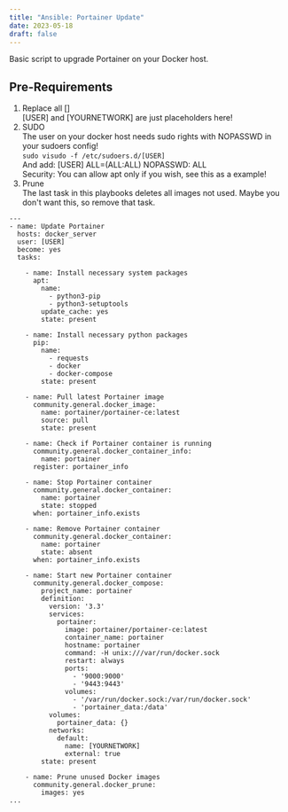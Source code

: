 ```yaml
---
title: "Ansible: Portainer Update"
date: 2023-05-18
draft: false
--- 
```


Basic script to upgrade Portainer on your Docker host.

## Pre-Requirements

1. Replace all []\
   [USER] and [YOURNETWORK] are just placeholders here!
2. SUDO\
   The user on your docker host needs sudo rights with NOPASSWD in your sudoers config!\
   `sudo visudo -f /etc/sudoers.d/[USER]`\
   And add: [USER] ALL=(ALL:ALL) NOPASSWD: ALL\
   Security: You can allow apt only if you wish, see this as a example!
3. Prune\
   The last task in this playbooks deletes all images not used. Maybe you don't want this, so remove that task.

```
---
- name: Update Portainer
  hosts: docker_server
  user: [USER]
  become: yes
  tasks:
    
    - name: Install necessary system packages
      apt: 
        name: 
          - python3-pip
          - python3-setuptools
        update_cache: yes
        state: present

    - name: Install necessary python packages
      pip:
        name:
          - requests
          - docker
          - docker-compose
        state: present

    - name: Pull latest Portainer image
      community.general.docker_image:
        name: portainer/portainer-ce:latest
        source: pull
        state: present

    - name: Check if Portainer container is running
      community.general.docker_container_info:
        name: portainer
      register: portainer_info

    - name: Stop Portainer container
      community.general.docker_container:
        name: portainer
        state: stopped
      when: portainer_info.exists

    - name: Remove Portainer container
      community.general.docker_container:
        name: portainer
        state: absent
      when: portainer_info.exists

    - name: Start new Portainer container
      community.general.docker_compose:
        project_name: portainer
        definition:
          version: '3.3'
          services:
            portainer:
              image: portainer/portainer-ce:latest
              container_name: portainer
              hostname: portainer
              command: -H unix:///var/run/docker.sock
              restart: always
              ports:
                - '9000:9000'
                - '9443:9443'
              volumes:
                - '/var/run/docker.sock:/var/run/docker.sock'
                - 'portainer_data:/data'
          volumes:
            portainer_data: {}
          networks:
            default:
              name: [YOURNETWORK]
              external: true
        state: present

    - name: Prune unused Docker images
      community.general.docker_prune:
        images: yes
...

```